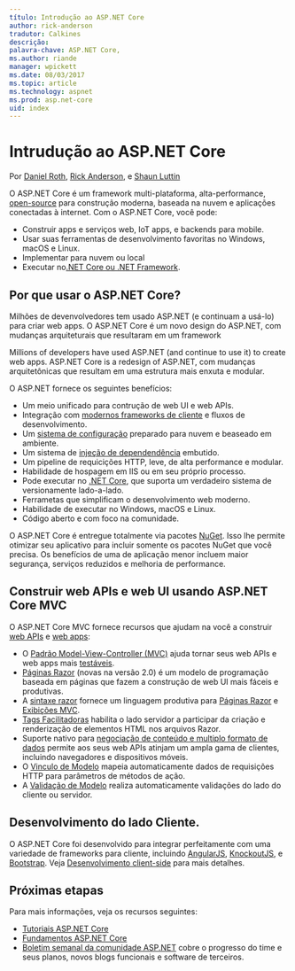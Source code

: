```yaml
---
título: Introdução ao ASP.NET Core
author: rick-anderson
tradutor: Calkines
descrição: 
palavra-chave: ASP.NET Core,
ms.author: riande
manager: wpickett
ms.date: 08/03/2017
ms.topic: article
ms.technology: aspnet
ms.prod: asp.net-core
uid: index
---
```


# Intrudução ao ASP.NET Core

Por [Daniel Roth](https://github.com/danroth27), [Rick Anderson](https://twitter.com/RickAndMSFT), e [Shaun Luttin](https://twitter.com/dicshaunary)

O ASP.NET Core é um framework multi-plataforma, alta-performance, [open-source](https://github.com/aspnet/home) para construção moderna, baseada na nuvem e aplicações conectadas à internet. Com o ASP.NET Core, você pode:

* Construir apps e serviços web, IoT apps, e backends para mobile.
* Usar suas ferramentas de desenvolvimento favoritas no Windows, macOS e Linux.
* Implementar para nuvem ou local
* Executar no[.NET Core ou .NET Framework](https://docs.microsoft.com/dotnet/articles/standard/choosing-core-framework-server).

## Por que usar o ASP.NET Core?

Milhões de devenvolvedores tem usado ASP.NET (e continuam a usá-lo) para criar web apps. O ASP.NET Core é um novo design do ASP.NET, com mudanças arquiteturais que resultaram em um framework 

Millions of developers have used ASP.NET (and continue to use it) to create web apps. ASP.NET Core is a redesign of ASP.NET, 
com mudanças arquitetônicas que resultam em uma estrutura mais enxuta e modular.

O ASP.NET fornece os seguintes benefícios:

* Um meio unificado para contrução de web UI e web APIs.
* Integração com [modernos frameworks de cliente](xref:client-side/index) e fluxos de desenvolvimento.
* Um [sistema de configuração](xref:fundamentals/configuration) preparado para nuvem e beaseado em ambiente.
* Um sistema de [injeção de dependendência](xref:fundamentals/dependency-injection) embutido.
* Um pipeline de requicições HTTP, leve, de alta performance e modular.
* Habilidade de hospagem em IIS ou em seu próprio processo.
* Pode executar no [.NET Core](https://docs.microsoft.com/dotnet/articles/standard/choosing-core-framework-server), que suporta um verdadeiro sistema de versionamente lado-a-lado.
* Ferrametas que simplificam o desenvolvimento web moderno.
* Habilidade de executar no Windows, macOS e Linux.
* Código aberto e com foco na comunidade.

O ASP.NET Core é entregue totalmente via pacotes [NuGet](https://www.nuget.org/). Isso lhe permite otimizar seu aplicativo para incluir somente os pacotes NuGet que você precisa. Os benefícios de uma de aplicação menor incluem maior segurança, serviços reduzidos e melhoria de performance.

## Construir web APIs e web UI usando ASP.NET Core MVC

O ASP.NET Core MVC fornece recursos que ajudam na você a construir [web APIs](xref:tutorials/index#building-web-apis) e [web apps](xref:tutorials/index#building-web-applications):

* O [Padrão Model-View-Controller (MVC)](xref:mvc/overview) ajuda tornar seus web APIs e web apps mais [testáveis](testing/index.md).
* [Páginas Razor](xref:mvc/razor-pages/index) (novas na versão 2.0) é um modelo de programação baseada em páginas que fazem a construção de web UI mais fáceis e produtivas.
* A [sintaxe razor](xref:mvc/views/razor) fornece um linguagem produtiva para [Páginas Razor](xref:mvc/razor-pages/index) e [Exibições MVC](xref:mvc/views/overview).
* [Tags Facilitadoras](xref:mvc/views/tag-helpers/intro) habilita o lado servidor a participar da criação e renderização de elementos HTML nos arquivos Razor.
* Suporte nativo para [negociação de conteúdo e multiplo formato de dados](xref:mvc/models/formatting.md) permite aos seus web APIs 
atinjam um ampla gama de clientes, incluindo navegadores e dispositivos móveis.
* O [Vinculo de Modelo](xref:mvc/models/model-binding) mapeia automaticamente dados de requisições HTTP para parâmetros de métodos de ação.
* A [Validação de Modelo](xref:mvc/model/validation) realiza automaticamente validações do lado do cliente ou servidor.

## Desenvolvimento do lado Cliente.

O ASP.NET Core foi desenvolvido para integrar perfeitamente com uma variedade de frameworks para cliente, incluindo [AngularJS](xref:client-side/angular), [KnockoutJS](xref:client-side/knockout), e [Bootstrap](xref:client-side/bootstrap). Veja [Desenvolvimento client-side](xref:client-side/index.md) para mais detalhes.


## Próximas etapas

Para mais informações, veja os recursos seguintes:

* [Tutoriais ASP.NET Core](xref:tutorials/index)
* [Fundamentos ASP.NET Core](xref:fundamentals/index)
* [Boletim semanal da comunidade ASP.NET](https://live.asp.net/) cobre o progresso do time e seus planos, novos blogs funcionais e software de terceiros.
